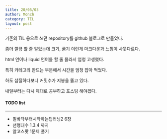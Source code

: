 ```yaml
---
title: 20/05/03
author: Monch
category: TIL
layout: post
---
```




기존의 TIL 용으로 쓰던 repository를 github 블로그로 만들었다.

좀더 깔끔 할 줄 알았는데 크기, 굵기 이런게 마크다운과 느낌이 사뭇다르다.

html 언어나 liquid 언어를 할 줄 몰라서 엄청 고생했다.

특히 카테고리 만드는 부분에서 시간을 엄청 잡아 먹었다.

하도 삽질하다보니 커밋수가 지붕을 뚫고 있다.

내일부터는 다시 제대로 공부하고 포스팅 해야겠다.



#### TODO list

---

- 밑바닥부터시작하는딥러닝2 6장
- 선형대수 1.3.4 까지
- 알고스팟 1문제 풀기


